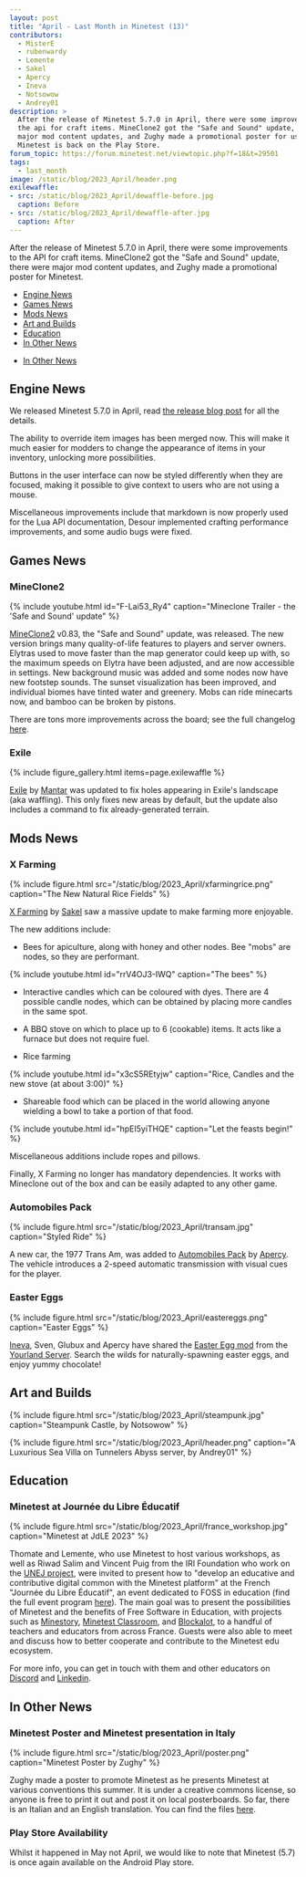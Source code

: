 ```yaml
---
layout: post
title: "April - Last Month in Minetest (13)"
contributors:
  - MisterE
  - rubenwardy
  - Lemente
  - Sakel
  - Apercy
  - Ineva
  - Notsowow
  - Andrey01
description: >
  After the release of Minetest 5.7.0 in April, there were some improvements to
  the api for craft items. MineClone2 got the "Safe and Sound" update, there were
  major mod content updates, and Zughy made a promotional poster for us. Also,
  Minetest is back on the Play Store.
forum_topic: https://forum.minetest.net/viewtopic.php?f=18&t=29501
tags:
  - last_month
image: /static/blog/2023_April/header.png
exilewaffle:
- src: /static/blog/2023_April/dewaffle-before.jpg
  caption: Before
- src: /static/blog/2023_April/dewaffle-after.jpg
  caption: After
---
```


After the release of Minetest 5.7.0 in April, there were some improvements to
the API for craft items. MineClone2 got the "Safe and Sound" update, there were
major mod content updates, and Zughy made a promotional poster for Minetest.

<!-- more -->

- [Engine News](#engine-news)
- [Games News](#games-news)
- [Mods News](#mods-news)
- [Art and Builds](#art-and-builds)
- [Education](#education)
- [In Other News](#in-other-news)
<!-- - [Server News](#server-news) -->
- [In Other News](#in-other-news)

## Engine News

We released Minetest 5.7.0 in April, read
[the release blog post](/2023/04/08/5.7.0-released/) for all the details.

The ability to override item images has been merged now. This will make it
much easier for modders to change the appearance of items in your inventory,
unlocking more possibilities.

Buttons in the user interface can now be styled differently when they are
focused, making it possible to give context to users who are not using a mouse.

Miscellaneous improvements include that markdown is now properly used for the
Lua API documentation, Desour implemented crafting performance improvements, and
some audio bugs were fixed.


## Games News

### MineClone2

{% include youtube.html id="F-Lai53_Ry4" caption="Mineclone Trailer - the 'Safe and Sound' update" %}

[MineClone2](https://content.minetest.net/packages/Wuzzy/mineclone2/) v0.83,
the "Safe and Sound" update, was released. The new version brings many
quality-of-life features to players and server owners. Elytras used to move
faster than the map generator could keep up with, so the maximum speeds on
Elytra have been adjusted, and are now accessible in settings. New background
music was added and some nodes now have new footstep sounds. The sunset
visualization has been improved, and individual biomes have tinted water and
greenery. Mobs can ride minecarts now, and bamboo can be broken by pistons.

There are tons more improvements across the board; see the full changelog
[here](https://forum.minetest.net/viewtopic.php?p=423766#p423766).

### Exile

{% include figure_gallery.html items=page.exilewaffle %}

[Exile](https://content.minetest.net/packages/Mantar/exile/) by
[Mantar](https://content.minetest.net/users/Mantar/) was updated to fix holes
appearing in Exile's landscape (aka waffling). This only fixes new areas by
default, but the update also includes a command to fix already-generated terrain.

## Mods News

### X Farming

{% include figure.html src="/static/blog/2023_April/xfarmingrice.png"
    caption="The New Natural Rice Fields" %}

[X Farming](https://content.minetest.net/packages/SaKeL/x_farming/) by
[Sakel](https://content.minetest.net/users/SaKeL/) saw a massive update to make
farming more enjoyable.

The new additions include:

- Bees for apiculture, along with honey and other nodes. Bee "mobs" are
  nodes, so they are performant.

{% include youtube.html id="rrV4OJ3-IWQ" caption="The bees" %}

- Interactive candles which can be coloured with dyes. There are 4 possible
  candle nodes, which can be obtained by placing more candles in the same spot.

- A BBQ stove on which to place up to 6 (cookable) items. It acts like a furnace but
  does not require fuel.

- Rice farming

{% include youtube.html id="x3cS5REtyjw" caption="Rice, Candles and the new stove (at about 3:00)" %}

- Shareable food which can be placed in the world allowing anyone wielding a
  bowl to take a portion of that food.

{% include youtube.html id="hpEI5yiTHQE" caption="Let the feasts begin!" %}

Miscellaneous additions include ropes and pillows.

Finally, X Farming no longer has mandatory dependencies. It works with Mineclone
out of the box and can be easily adapted to any other game.

### Automobiles Pack

{% include figure.html src="/static/blog/2023_April/transam.jpg"
    caption="Styled Ride" %}

A new car, the 1977 Trans Am, was added to [Automobiles Pack](https://content.minetest.net/packages/apercy/automobiles_pck/) by [Apercy](https://content.minetest.net/users/apercy/). The
vehicle introduces a 2-speed automatic transmission with visual cues for the
player.


### Easter Eggs

{% include figure.html src="/static/blog/2023_April/eastereggs.png"
    caption="Easter Eggs" %}

[Ineva](https://content.minetest.net/users/Ineva/), Sven, Glubux and Apercy have shared the [Easter Egg mod](https://content.minetest.net/packages/Ineva/ostereier/) from the [Yourland Server](https://your-land.de/).
Search the wilds for naturally-spawning easter eggs, and enjoy yummy
chocolate!

## Art and Builds

{% include figure.html src="/static/blog/2023_April/steampunk.jpg"
    caption="Steampunk Castle, by Notsowow" %}

{% include figure.html src="/static/blog/2023_April/header.png"
    caption="A Luxurious Sea Villa on Tunnelers Abyss server, by Andrey01" %}

## Education

### Minetest at Journée du Libre Éducatif

{% include figure.html src="/static/blog/2023_April/france_workshop.jpg"
    caption="Minetest at JdLE 2023" %}

Thomate and Lemente, who use Minetest to host various workshops, as well as
Riwad Salim and Vincent Puig from the IRI Foundation who work on the [UNEJ
project](https://tac93.fr/capacitation/unej), were invited to present how to "develop an educative and contributive
digital common with the Minetest platform" at the French "Journée du Libre
Éducatif", an event dedicated to FOSS in education (find the full event program
[here](https://journee-du-libre-educatif.forge.aeif.fr/programme/#apres-midi)). The main goal was to present the possibilities of Minetest and the
benefits of Free Software in Education, with projects such as [Minestory](http://minetest.wp.ac-dijon.fr/minestory-frise-immersive-de-sites-du-patrimoine-architectural/),
[Minetest Classroom](https://eml.ubc.ca/projects/gamifying-forestry/), and [Blockalot](https://www.blockalot.de/), to a handful of teachers and educators
from across France. Guests were also able to meet and discuss how
to better cooperate and contribute to the Minetest edu ecosystem.

For more info, you can get in touch with them and other educators on
[Discord](https://discord.gg/hUs9xT634S) and [Linkedin](https://www.linkedin.com/groups/7067035/).

<!-- ## Server News -->

## In Other News

### Minetest Poster and Minetest presentation in Italy

{% include figure.html src="/static/blog/2023_April/poster.png"
    caption="Minetest Poster by Zughy" %}

Zughy made a poster to promote Minetest as he presents Minetest at various
conventions this summer. It is under a creative commons license, so anyone is
free to print it out and post it on local posterboards. So far, there is an
Italian and an English translation. You can find the files [here](https://gitlab.com/marco_a/minetest-flyer-poster).

### Play Store Availability

Whilst it happened in May not April, we would like to note that Minetest (5.7)
is once again available on the Android Play store.

